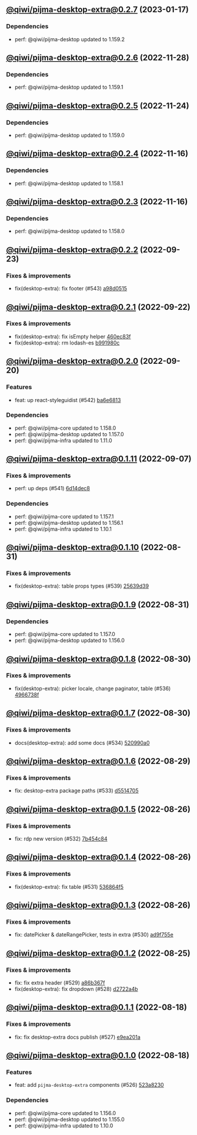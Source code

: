 ## [@qiwi/pijma-desktop-extra@0.2.7](https://github.com/qiwi/pijma/compare/2022.11.28-qiwi.pijma-desktop-extra.0.2.6-f0...2023.1.17-qiwi.pijma-desktop-extra.0.2.7-f0) (2023-01-17)

### Dependencies
* perf: @qiwi/pijma-desktop updated to 1.159.2

## [@qiwi/pijma-desktop-extra@0.2.6](https://github.com/qiwi/pijma/compare/2022.11.24-qiwi.pijma-desktop-extra.0.2.5-f0...2022.11.28-qiwi.pijma-desktop-extra.0.2.6-f0) (2022-11-28)

### Dependencies
* perf: @qiwi/pijma-desktop updated to 1.159.1

## [@qiwi/pijma-desktop-extra@0.2.5](https://github.com/qiwi/pijma/compare/2022.11.16-qiwi.pijma-desktop-extra.0.2.4-f0...2022.11.24-qiwi.pijma-desktop-extra.0.2.5-f0) (2022-11-24)

### Dependencies
* perf: @qiwi/pijma-desktop updated to 1.159.0

## [@qiwi/pijma-desktop-extra@0.2.4](https://github.com/qiwi/pijma/compare/2022.11.16-qiwi.pijma-desktop-extra.0.2.3-f0...2022.11.16-qiwi.pijma-desktop-extra.0.2.4-f0) (2022-11-16)

### Dependencies
* perf: @qiwi/pijma-desktop updated to 1.158.1

## [@qiwi/pijma-desktop-extra@0.2.3](https://github.com/qiwi/pijma/compare/2022.9.23-qiwi.pijma-desktop-extra.0.2.2-f0...2022.11.16-qiwi.pijma-desktop-extra.0.2.3-f0) (2022-11-16)

### Dependencies
* perf: @qiwi/pijma-desktop updated to 1.158.0

## [@qiwi/pijma-desktop-extra@0.2.2](https://github.com/qiwi/pijma/compare/2022.9.22-qiwi.pijma-desktop-extra.0.2.1-f0...2022.9.23-qiwi.pijma-desktop-extra.0.2.2-f0) (2022-09-23)

### Fixes & improvements
* fix(desktop-extra): fix footer (#543) [a98d0515](https://github.com/qiwi/pijma/commit/a98d051522f7848a32523677d4ed01d543c39344)

## [@qiwi/pijma-desktop-extra@0.2.1](https://github.com/qiwi/pijma/compare/2022.9.20-qiwi.pijma-desktop-extra.0.2.0-f0...2022.9.22-qiwi.pijma-desktop-extra.0.2.1-f0) (2022-09-22)

### Fixes & improvements
* fix(desktop-extra): fix isEmpty helper [460ec83f](https://github.com/qiwi/pijma/commit/460ec83fa76214211b44a24452911f5c098571f8)
* fix(desktop-extra): rm lodash-es [b991980c](https://github.com/qiwi/pijma/commit/b991980c3d8f3c0d92aaf20c32b147bb23b5f42d)

## [@qiwi/pijma-desktop-extra@0.2.0](https://github.com/qiwi/pijma/compare/2022.9.7-qiwi.pijma-desktop-extra.0.1.11-f0...2022.9.20-qiwi.pijma-desktop-extra.0.2.0-f0) (2022-09-20)

### Features
* feat: up react-styleguidist (#542) [ba6e6813](https://github.com/qiwi/pijma/commit/ba6e6813cf68a90c7c468cd9a943d6e207cbf49e)

### Dependencies
* perf: @qiwi/pijma-core updated to 1.158.0
* perf: @qiwi/pijma-desktop updated to 1.157.0
* perf: @qiwi/pijma-infra updated to 1.11.0

## [@qiwi/pijma-desktop-extra@0.1.11](https://github.com/qiwi/pijma/compare/2022.8.31-qiwi.pijma-desktop-extra.0.1.10-f0...2022.9.7-qiwi.pijma-desktop-extra.0.1.11-f0) (2022-09-07)

### Fixes & improvements
* perf: up deps (#541) [6d14dec8](https://github.com/qiwi/pijma/commit/6d14dec8805e5f3665cc40200d77609dcf1d6350)

### Dependencies
* perf: @qiwi/pijma-core updated to 1.157.1
* perf: @qiwi/pijma-desktop updated to 1.156.1
* perf: @qiwi/pijma-infra updated to 1.10.1

## [@qiwi/pijma-desktop-extra@0.1.10](https://github.com/qiwi/pijma/compare/2022.8.31-qiwi.pijma-desktop-extra.0.1.9-f0...2022.8.31-qiwi.pijma-desktop-extra.0.1.10-f0) (2022-08-31)

### Fixes & improvements
* fix(desktop-extra): table props types (#539) [25639d39](https://github.com/qiwi/pijma/commit/25639d394f08efc7fabebf8d47321ee63c547fe8)

## [@qiwi/pijma-desktop-extra@0.1.9](https://github.com/qiwi/pijma/compare/2022.8.30-qiwi.pijma-desktop-extra.0.1.8-f0...2022.8.31-qiwi.pijma-desktop-extra.0.1.9-f0) (2022-08-31)

### Dependencies
* perf: @qiwi/pijma-core updated to 1.157.0
* perf: @qiwi/pijma-desktop updated to 1.156.0

## [@qiwi/pijma-desktop-extra@0.1.8](https://github.com/qiwi/pijma/compare/2022.8.30-qiwi.pijma-desktop-extra.0.1.7-f0...2022.8.30-qiwi.pijma-desktop-extra.0.1.8-f0) (2022-08-30)

### Fixes & improvements
* fix(desktop-extra): picker locale, change paginator, table (#536) [4966738f](https://github.com/qiwi/pijma/commit/4966738f2769359156aae325b10697761c298781)

## [@qiwi/pijma-desktop-extra@0.1.7](https://github.com/qiwi/pijma/compare/2022.8.29-qiwi.pijma-desktop-extra.0.1.6-f0...2022.8.30-qiwi.pijma-desktop-extra.0.1.7-f0) (2022-08-30)

### Fixes & improvements
* docs(desktop-extra): add some docs (#534) [520990a0](https://github.com/qiwi/pijma/commit/520990a05fed04c90dc7a2256fb85b0dce4f825f)

## [@qiwi/pijma-desktop-extra@0.1.6](https://github.com/qiwi/pijma/compare/2022.8.26-qiwi.pijma-desktop-extra.0.1.5-f0...2022.8.29-qiwi.pijma-desktop-extra.0.1.6-f0) (2022-08-29)

### Fixes & improvements
* fix: desktop-extra package paths (#533) [d5514705](https://github.com/qiwi/pijma/commit/d551470588b720b8d66ce8a7e5666bc4876f9d9c)

## [@qiwi/pijma-desktop-extra@0.1.5](https://github.com/qiwi/pijma/compare/2022.8.26-qiwi.pijma-desktop-extra.0.1.4-f0...2022.8.26-qiwi.pijma-desktop-extra.0.1.5-f0) (2022-08-26)

### Fixes & improvements
* fix: rdp new version (#532) [7b454c84](https://github.com/qiwi/pijma/commit/7b454c8477c26551dd2e5d6f56af7f0d5c8f1acc)

## [@qiwi/pijma-desktop-extra@0.1.4](https://github.com/qiwi/pijma/compare/2022.8.26-qiwi.pijma-desktop-extra.0.1.3-f0...2022.8.26-qiwi.pijma-desktop-extra.0.1.4-f0) (2022-08-26)

### Fixes & improvements
* fix(desktop-extra): fix table (#531) [536864f5](https://github.com/qiwi/pijma/commit/536864f55063356cd1bf3efa50bd5978b8cb7538)

## [@qiwi/pijma-desktop-extra@0.1.3](https://github.com/qiwi/pijma/compare/2022.8.25-qiwi.pijma-desktop-extra.0.1.2-f0...2022.8.26-qiwi.pijma-desktop-extra.0.1.3-f0) (2022-08-26)

### Fixes & improvements
* fix: datePicker & dateRangePicker, tests in extra (#530) [ad9f755e](https://github.com/qiwi/pijma/commit/ad9f755ee0398757d2cd1673551223f0ae985b5b)

## [@qiwi/pijma-desktop-extra@0.1.2](https://github.com/qiwi/pijma/compare/2022.8.18-qiwi.pijma-desktop-extra.0.1.1-f0...2022.8.25-qiwi.pijma-desktop-extra.0.1.2-f0) (2022-08-25)

### Fixes & improvements
* fix: fix extra header (#529) [a86b367f](https://github.com/qiwi/pijma/commit/a86b367fe2e4fa93ef98d908c164ad947ec9e71e)
* fix(desktop-extra): fix dropdown (#528) [d2722a4b](https://github.com/qiwi/pijma/commit/d2722a4bbe8111cdc18d42c2c5ce5d129838de04)

## [@qiwi/pijma-desktop-extra@0.1.1](https://github.com/qiwi/pijma/compare/2022.8.18-qiwi.pijma-desktop-extra.0.1.0-f0...2022.8.18-qiwi.pijma-desktop-extra.0.1.1-f0) (2022-08-18)

### Fixes & improvements
* fix: fix desktop-extra docs publish (#527) [e9ea201a](https://github.com/qiwi/pijma/commit/e9ea201ab6bfad219828c8c33c4b5d17bdfbde93)

## [@qiwi/pijma-desktop-extra@0.1.0](https://github.com/qiwi/pijma/compare/undefined...2022.8.18-qiwi.pijma-desktop-extra.0.1.0-f0) (2022-08-18)

### Features
* feat: add `pijma-desktop-extra` components (#526) [523a8230](https://github.com/qiwi/pijma/commit/523a8230a561f8410d03697c78fc1990c79befb3)

### Dependencies
* perf: @qiwi/pijma-core updated to 1.156.0
* perf: @qiwi/pijma-desktop updated to 1.155.0
* perf: @qiwi/pijma-infra updated to 1.10.0
